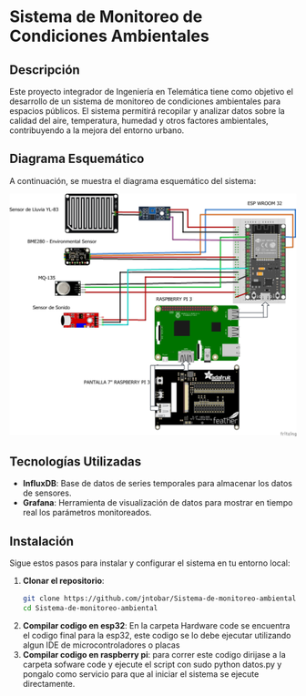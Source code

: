 # Sistema de Monitoreo de Condiciones Ambientales

## Descripción
Este proyecto integrador de Ingeniería en Telemática tiene como objetivo el desarrollo de un sistema de monitoreo de condiciones ambientales para espacios públicos. El sistema permitirá recopilar y analizar datos sobre la calidad del aire, temperatura, humedad y otros factores ambientales, contribuyendo a la mejora del entorno urbano.

## Diagrama Esquemático
A continuación, se muestra el diagrama esquemático del sistema:

![Esquemático del Sistema](https://github.com/jntobar/Sistema-de-monitoreo-ambiental/blob/main/Circuit%20Schematic/Esquematico.png?raw=true)


## Tecnologías Utilizadas
- **InfluxDB**: Base de datos de series temporales para almacenar los datos de sensores.
- **Grafana**: Herramienta de visualización de datos para mostrar en tiempo real los parámetros monitoreados.
  
## Instalación
Sigue estos pasos para instalar y configurar el sistema en tu entorno local:

1. **Clonar el repositorio**:
   ```bash
   git clone https://github.com/jntobar/Sistema-de-monitoreo-ambiental.git
   cd Sistema-de-monitoreo-ambiental

2. **Compilar codigo en esp32**:
   En la carpeta Hardware code se encuentra el codigo final para la esp32, este codigo se lo debe ejecutar utilizando algun IDE de microcontroladores o placas
3. **Compilar codigo en raspberry pi**:
   para correr este codigo dirijase a la carpeta sofware code y ejecute el script con sudo python datos.py y pongalo como servicio para que al iniciar el sistema se ejecute directamente.
